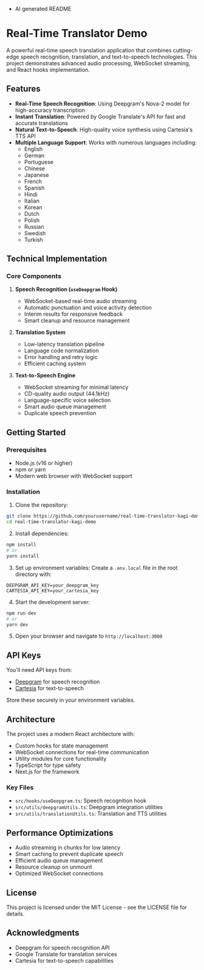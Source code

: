- AI generated README

# Real-Time Translator Demo

A powerful real-time speech translation application that combines cutting-edge speech recognition, translation, and text-to-speech technologies. This project demonstrates advanced audio processing, WebSocket streaming, and React hooks implementation.

## Features

- **Real-Time Speech Recognition**: Using Deepgram's Nova-2 model for high-accuracy transcription
- **Instant Translation**: Powered by Google Translate's API for fast and accurate translations
- **Natural Text-to-Speech**: High-quality voice synthesis using Cartesia's TTS API
- **Multiple Language Support**: Works with numerous languages including:
  - English
  - German
  - Portuguese
  - Chinese
  - Japanese
  - French
  - Spanish
  - Hindi
  - Italian
  - Korean
  - Dutch
  - Polish
  - Russian
  - Swedish
  - Turkish

## Technical Implementation

### Core Components

1. **Speech Recognition (`useDeepgram` Hook)**
   - WebSocket-based real-time audio streaming
   - Automatic punctuation and voice activity detection
   - Interim results for responsive feedback
   - Smart cleanup and resource management

2. **Translation System**
   - Low-latency translation pipeline
   - Language code normalization
   - Error handling and retry logic
   - Efficient caching system

3. **Text-to-Speech Engine**
   - WebSocket streaming for minimal latency
   - CD-quality audio output (44.1kHz)
   - Language-specific voice selection
   - Smart audio queue management
   - Duplicate speech prevention

## Getting Started

### Prerequisites

- Node.js (v16 or higher)
- npm or yarn
- Modern web browser with WebSocket support

### Installation

1. Clone the repository:
```bash
git clone https://github.com/yourusername/real-time-translator-kagi-demo.git
cd real-time-translator-kagi-demo
```

2. Install dependencies:
```bash
npm install
# or
yarn install
```

3. Set up environment variables:
Create a `.env.local` file in the root directory with:
```
DEEPGRAM_API_KEY=your_deepgram_key
CARTESIA_API_KEY=your_cartesia_key
```

4. Start the development server:
```bash
npm run dev
# or
yarn dev
```

5. Open your browser and navigate to `http://localhost:3000`

## API Keys

You'll need API keys from:
- [Deepgram](https://deepgram.com) for speech recognition
- [Cartesia](https://cartesia.ai) for text-to-speech

Store these securely in your environment variables.

## Architecture

The project uses a modern React architecture with:
- Custom hooks for state management
- WebSocket connections for real-time communication
- Utility modules for core functionality
- TypeScript for type safety
- Next.js for the framework

### Key Files

- `src/hooks/useDeepgram.ts`: Speech recognition hook
- `src/utils/deepgramUtils.ts`: Deepgram integration utilities
- `src/utils/translationUtils.ts`: Translation and TTS utilities

## Performance Optimizations

- Audio streaming in chunks for low latency
- Smart caching to prevent duplicate speech
- Efficient audio queue management
- Resource cleanup on unmount
- Optimized WebSocket connections

## License

This project is licensed under the MIT License - see the LICENSE file for details.

## Acknowledgments

- Deepgram for speech recognition API
- Google Translate for translation services
- Cartesia for text-to-speech capabilities 
